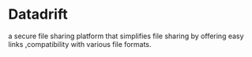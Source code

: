 # Datadrift

a secure file sharing platform that simplifies file sharing by offering easy links ,compatibility with various file formats.
